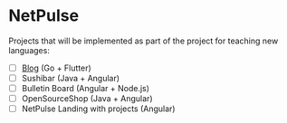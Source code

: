 # NetPulse
Projects that will be implemented as part of the project for teaching new languages:

- [ ] [Blog](https://github.com/NetPulseProjects/Blog) (Go + Flutter)
- [ ] Sushibar (Java + Angular)
- [ ] Bulletin Board (Angular + Node.js)
- [ ] OpenSourceShop (Java + Angular)
- [ ] NetPulse Landing with projects (Angular)
